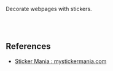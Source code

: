 Decorate webpages with stickers.

<br>
<br>


## References

- [Sticker Mania : mystickermania.com](https://mystickermania.com/)
